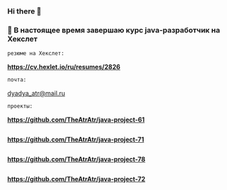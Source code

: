 ### Hi there 👋
### 🌱 В настоящее время завершаю курс java-разработчик на Хекслет
```sh
резюме на Хекслет:
```
**https://cv.hexlet.io/ru/resumes/2826**
```sh
почта:
```
 dyadya_atr@mail.ru

```sh
проекты:
```
**https://github.com/TheAtrAtr/java-project-61**
```sh
```
**https://github.com/TheAtrAtr/java-project-71**
```sh
```
**https://github.com/TheAtrAtr/java-project-78**
```sh
```
**https://github.com/TheAtrAtr/java-project-72**

<!--
**TheAtrAtr/TheAtrAtr** is a ✨ _special_ ✨ repository because its `README.md` (this file) appears on your GitHub profile.

Here are some ideas to get you started:

- 🔭 I’m currently working on ...
- 🌱 I’m currently learning ...
- 👯 I’m looking to collaborate on ...
- 🤔 I’m looking for help with ...
- 💬 Ask me about ...
- 📫 How to reach me: ...
- 😄 Pronouns: ...
- ⚡ Fun fact: ...
-->

